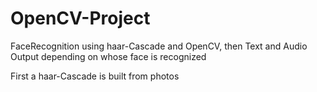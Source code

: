 # OpenCV-Project
FaceRecognition using haar-Cascade and OpenCV, then Text and Audio Output depending on whose face is recognized

First a haar-Cascade is built from photos
